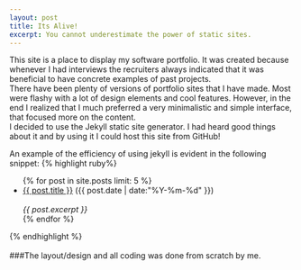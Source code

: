 ```yaml
---
layout: post
title: Its Alive!
excerpt: You cannot underestimate the power of static sites.
---
```


This site is a place to display my software portfolio. It was created because whenever I had interviews
the recruiters always indicated that it was beneficial to have concrete examples of past projects. 
<br/>
There have been plenty of versions of portfolio sites that I have made. Most were flashy with a lot of 
design elements and cool features. However, in the end I realized that I much preferred a very minimalistic
and simple interface, that focused more on the content.
<br/>
I decided to use the Jekyll static site generator. I had heard good things about it and by using it I could
host this site from GitHub!

An example of the efficiency of using jekyll is evident in the following snippet:
{% highlight ruby%}
<ul class="posts">
{% for post in site.posts limit: 5 %}
  <div class="post_info">
    <li>
            <a href="{{ post.url }}">{{ post.title }}</a>
            <span>({{ post.date | date:"%Y-%m-%d" }})</span>
    </li>
    </br> <em>{{ post.excerpt }} </em>
    </div>
  {% endfor %}
</ul>
{% endhighlight %}
<br/>
<br/>
###The layout/design and all coding was done from scratch by me.   


